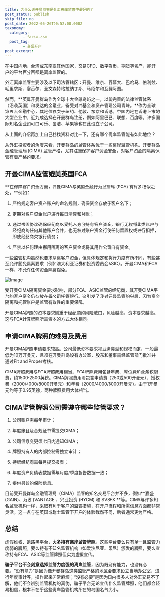```yaml
---
title: 为什么说开曼监管是外汇离岸监管中最好的？
post_status: publish
skip_file: no
post_date: 2022-05-26T10:52:00.000Z
taxonomy:
  category:
        - forex-com
  post_tag:
        - 嘉盛开户
post_excerpt: 
---
```

在中国内地、台湾或东南亚其他国家，交易CFD、数字货币、期货等资产，能开户的平台百分百都是离岸监管的。

外汇离岸监管主要涉及以下司法管辖区：开曼、维京、百慕大、巴哈马、伯利兹、毛里求斯、塞舌尔、圣文森特格拉纳丁斯、马绍尔和瓦努阿图。

然而，**英属开曼群岛作为全球十大金融岛屿之一，以其完善的法律监管体系（沿袭英国）和发达的金融业，备受对冲基金和资产管理公司青睐。**作为全球第五大金融中心，其地位仅次于纽约、伦敦、东京和香港。中国内地在香港上市的大型企业中，近九成选择在开曼群岛注册，例如阿里巴巴、联想、百度等。许多国际知名企业如可口可乐、宝洁、苹果等也在此设立子公司。

从上面的介绍再加上自己找找资料对比一下，还有哪个离岸监管能有如此地位？

从外汇投资者的角度来看，开曼群岛的监管体系优于一些离岸监管机构。开曼群岛金融管理局 (CIMA) 监管严格，尤其注重保护客户资金安全，对客户资金的隔离保管有着严格的要求。

## 开曼CIMA监管媲美英国FCA

**在保障客户资金方面，开曼CIMA与英国金融行为监管局 (FCA) 有许多相似之处，**例如：

1. 严格规定客户资产账户的命名规则，确保资金存放于客户名下；

1. 定期对客户资金账户进行每日清算和对账；

1. 通过书面协议确保经纪商以受托人身份持有客户资金，银行无权将此类账户与经纪商的任何其他账户合并，也无权对账户资金行使任何留置权或进行扣押，即使经纪商欠银行债务；

1. 严禁以任何理由挪用隔离的客户资金或将其用作公司自有资金。

一些监管机构虽然也要求隔离客户资金，但具体规定和执行力度有所不同，有些甚至允许豁免隔离要求（例如澳大利亚证券和投资委员会ASIC）。开曼CIMA和FCA一样，不允许任何资金隔离豁免。

![Image](https://prod-files-secure.s3.us-west-2.amazonaws.com/39ed1227-6d7d-4570-be36-9ccd4a2c4241/bd849744-3fcb-4a37-8312-357962c8f065/image.png?X-Amz-Algorithm=AWS4-HMAC-SHA256&X-Amz-Content-Sha256=UNSIGNED-PAYLOAD&X-Amz-Credential=ASIAZI2LB4666W5YYZCD%2F20250429%2Fus-west-2%2Fs3%2Faws4_request&X-Amz-Date=20250429T161403Z&X-Amz-Expires=3600&X-Amz-Security-Token=IQoJb3JpZ2luX2VjEPf%2F%2F%2F%2F%2F%2F%2F%2F%2F%2FwEaCXVzLXdlc3QtMiJHMEUCIDtqG8X3FivLffTYbxZ1bCN%2Fc25s2dSpUN1oiRJwG8QrAiEA%2BFbhfQphyqyQLIelolc4ipU0GTvjkmgbb4yQKJo6aAsqiAQIkP%2F%2F%2F%2F%2F%2F%2F%2F%2F%2FARAAGgw2Mzc0MjMxODM4MDUiDAHH4cCnYtegG0kWIircA7lBqkq00f3lDxsXyuBhhjUGRe%2BsYpkHnBE4o5Phf78Y0mIDClfDu6Q%2FyPYGSsWuKsGrUnnavQvP%2BOaTi%2Blc%2FMi%2FnR9VNbkaqj9qqx%2BhYA6LtiVfp%2B65PfZ9zNPciGujWGH814CoQbhDUhAhh3CwYf20CqQw1Qpv%2BH4iK2O6%2FWAr7Wv%2BvVQ5AckMtNj1YmRiTyknOUugJVk3COUB9s0IVXb8fM7p9tjXsG6KgLFj76ttZVMRJImuPEih1mdtdIvc0QRR8HCqFp8lvg40mWohtCOUqRqdOxqwHgLGlnOey1VLTOFHgW2kIsZJdZZnjnKGiqLAMgoqmqfj9hkv1WMrQA2qYdVKN%2Bzt8LyoLMU9jwam7zqkKkEHxcsSCaXkOvzLq4ALTWJhor4TUhz9l5tqgV%2Ffq%2FZMHyLm0kmAPEw10HZ8IeP0rdMl1mBkEhkFg723pGlmNjoW9OPdExmD6f4d4k4xXRXOOUO%2BLkt8SzHgRna6dWEnvGULoMo%2BHd2pqb5wBOGDZ0yNVtKMELddsI0BotjES15286EnVDBxQ5KIj5Vqsx%2FMb9mH5xOMouVJWQIyngPM2r0RntApRcmCaESA%2Fi5c4JhvawfeGyPjzUIqOlnzSEZR6jil4WCQRnbzMLXZw8AGOqUBuynxKNdonR9nuHNUrpU8zXIeEBrs1I9KiwpF4uM8%2FzPP14w9v%2Bh4UT1mMxRtVtxusykrWWELiabqZCWvF5GE0Qp5y199RUmiz%2FWdFUx1EZgwNRhgzZp2tYqX6OOhY9LGFTEcpW9J%2FZKcnR8F%2BrVC%2BhIbNsDUuKo97PmkUNlAccJm5AipF2Zo%2FHgtDIGVcE4iFCOLfxV5zc4tLY8c4%2FM16K7gDE5z&X-Amz-Signature=9049417697bc7dface15b0bde83c499a4dd626c6d3db784b36e675931df036dd&X-Amz-SignedHeaders=host&x-id=GetObject)

受开曼CIMA隔离资金要求影响，部分FCA、ASIC监管的经纪商，其开曼CIMA平台的客户资金仍存放在母公司托管银行。这引发了我对开曼监管的兴趣，因为资金隔离和托管账户是监管有效性的重要保障。

开曼CIMA牌照的资本要求侧重于经纪商的风险敞口，风险越高，资本要求越高。这与FCA计算牌照所需资本的方式大体相同。

## **申请CIMA牌照的难易及费用**

开曼CIMA牌照申请要求较高。公司最低资本要求视业务类型和规模而定，一般最低为10万开曼元，且须在开曼群岛设有办公室，股东和董事需经监管部门批准并通过Fit and Proper考核。

CIMA牌照费用与FCA牌照费用相当。FCA牌照费用包括年费、席位费和业务权限费，约1500-2500英镑。CIMA牌照费用则包含申请费（250或500开曼元）、授权费（2000/4000/8000开曼元）和年费（2000/4000/8000开曼元）。由于1开曼元约等于0.95英镑，两种牌照费用大体相当。

## CIMA监管牌照公司需遵守哪些监管要求？

1. 公司账户需每年审计；

1. 年度账目及合规证书需提交CIMA；

1. 公司信息变更须七日内通知CIMA；

1. 牌照持有人的内部控制需独立审计；

1. 持牌经纪商需每月提交报表；

1. 年度资产负债表数据需与月度/季度报告数据一致；

1. 提供最新的保险信息。

目前受开曼群岛金融管理局（CIMA）监管的知名交易平台并不多，例如**嘉盛 (GAIN)、万致 (VANTAGE)、兴业投资 (HYCM) 和 SVSFX **等。CIMA与许多知名监管机构一样，采取有利于客户的监管措施，在开户流程和所需信息方面都非常灵活。这一点与在英国或瑞士监管下开户的体验截然不同，后者通常更为严格。

## 总结

虚假维权、跑路黑平台，**大多持有离岸监管牌照**。这些平台要么只有单一且监管力度弱的牌照，要么持有不知名监管机构（如爱沙尼亚、印尼）颁发的牌照，要么宣称持有FCA、ASIC等监管牌照但实为虚假宣传。

**骗子平台不会刻意选择监管力度强的离岸监管**，因为既没有能力，也没有必要。“没有能力”是因为像开曼群岛这类监管严格的地区会要求设立当地办公室、进行年度审计等，操作起来非常麻烦；“没有必要”是因为国内很多人对外汇交易不了解，他们不会辨别监管机构的真伪，骗子平台无论宣传什么监管牌照，他们都会轻易相信，根本不在乎这些离岸监管机构所在的岛国名气大小。